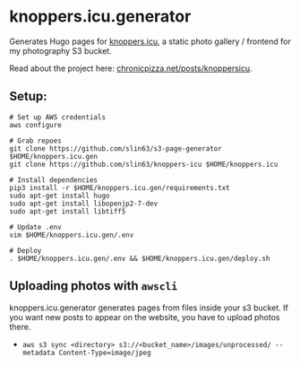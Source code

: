 # knoppers.icu.generator

Generates Hugo pages for [knoppers.icu](https://github.com/slin63/knoppers-icu), a static photo gallery / frontend for my photography S3 bucket.

Read about the project here: [chronicpizza.net/posts/knoppersicu](https://www.chronicpizza.net/posts/knoppersicu/).

## Setup:

```
# Set up AWS credentials
aws configure

# Grab repoes
git clone https://github.com/slin63/s3-page-generator $HOME/knoppers.icu.gen
git clone https://github.com/slin63/knoppers-icu $HOME/knoppers.icu

# Install dependencies
pip3 install -r $HOME/knoppers.icu.gen/requirements.txt
sudo apt-get install hugo
sudo apt-get install libopenjp2-7-dev
sudo apt-get install libtiff5

# Update .env
vim $HOME/knoppers.icu.gen/.env

# Deploy
. $HOME/knoppers.icu.gen/.env && $HOME/knoppers.icu.gen/deploy.sh
```



## Uploading photos with `awscli`
knoppers.icu.generator generates pages from files inside your s3 bucket. If you want new posts to appear on the website, you have to upload photos there.
- `aws s3 sync <directory> s3://<bucket_name>/images/unprocessed/ --metadata Content-Type=image/jpeg`
